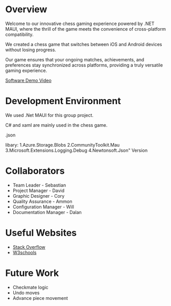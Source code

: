 # Overview


Welcome to our innovative chess gaming experience powered by .NET MAUI, where the thrill of the game meets the convenience of cross-platform compatibility.

We created a chess game that switches between iOS and Android devices without losing progress. 

Our game ensures that your ongoing matches, achievements, and preferences stay synchronized across platforms, providing a truly versatile gaming experience.

[Software Demo Video](http://youtube.link.goes.here)

# Development Environment

We used .Net MAUI for this group project.

C# and xaml are mainly used in the chess game.

.json

libary: 
1.Azure.Storage.Blobs
2.CommunityToolkit.Mau
3.Microsoft.Extensions.Logging.Debug
4.Newtonsoft.Json" Version


# Collaborators

* Team Leader - Sebastian
* Project Manager - David
* Graphic Designer - Cory
* Quality Assurance - Ammon
* Configuration Manager - Will
* Documentation Manager - Dalan
  
# Useful Websites

* [Stack Overflow](https://stackoverflow.com/)
* [W3schools](https://www.w3schools.com/cs/index.php)

# Future Work

* Checkmate logic
* Undo moves
* Advance piece movement
